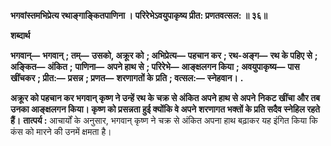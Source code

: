 **भगवांस्तमभिप्रेत्य रथाङ्गाङ्कितपाणिना ।** **परिरेभेऽवयुपाकृष्य प्रीत: प्रणतवत्सल: ॥ ३६॥** 

**शब्दार्थ** 

**भगवान्—** **भगवान्** **; तम्—** **उसको, अक्रूर को** **; अभिप्रेत्य—** **पहचान कर** **; रथ-अङ्ग—** **रथ के पहिए से** **; अङ्कित—** **अंकित** **;** **पाणिना—** **अपने हाथ से** **; परिरेभे—** **आङ्क्षलगन किया** **; अवयुपाकृष्य—** **पास खींचकर** **; प्रीत:—** **प्रसन्न** **; प्रणत—** **शरणागतों के** **प्रति** **; वत्सल:—** **स्नेहवान।** **.** 

**अक्रूर को पहचान कर भगवान् कृष्ण ने उन्हें रथ के चक्र से अंकित अपने हाथ से अपने** **निकट खींचा और तब उनका आङ्क्षलगन किया। कृष्ण को प्रसन्नता हुई क्योंकि वे अपने** **शरणागत भक्तों के प्रति सदैव स्नेहिल रहते हैं।** **तात्पर्य :** आचार्यों के अनुसार, भगवान् कृष्ण ने चक्र से अंकित अपना हाथ बढ़ाकर यह इंगित किया कि कंस को मारने की उनमें क्षमता है।  